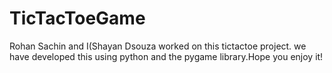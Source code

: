 # TicTacToeGame
Rohan Sachin and I(Shayan Dsouza worked on this tictactoe project. we have developed this using python and the pygame library.Hope you enjoy it!
